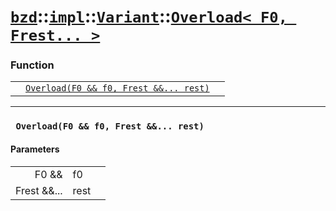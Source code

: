 # [`bzd`](../../../../index.md)::[`impl`](../../../index.md)::[`Variant`](../../index.md)::[`Overload< F0, Frest... >`](../index.md)

### Function
||||
|---:|:---|:---|
||[`Overload(F0 && f0, Frest &&... rest)`](.)||
------
### ` Overload(F0 && f0, Frest &&... rest)`

#### Parameters
||||
|---:|:---|:---|
|F0 &&|f0||
|Frest &&...|rest||
